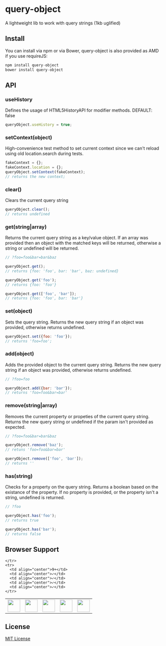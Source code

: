 # query-object

<!-- [![Build Status](https://travis-ci.org/fernandofleury/query-object.svg?branch=master)](https://travis-ci.org/fernandofleury/query-object) -->

A lightweight lib to work with query strings (1kb uglified)


## Install
You can install via npm or via Bower, query-object is also provided as AMD if you use requireJS:

```javascript
npm install query-object
bower install query-object
```

## API

### useHistory
Defines the usage of HTML5HistoryAPI for modifier methods.
DEFAULT: false

```javascript
queryObject.useHistory = true;
```

### setContext(object)
High-convenience test method to set current context since we can't reload using old location.search during tests.

```javascript
fakeContext = {};
fakeContext.location = {};
queryObject.setContext(fakeContext);
// returns the new context;
``` 

### clear()
Clears the current query string

```javascript
queryObject.clear();
// returns undefined
```

### get(string|array)
Returns the current query string as a key/value object. If an array was provided then an object with the matched keys will be returned, otherwise a string or undefined will be returned.

```javascript
// ?foo=foo&bar=bar&baz

queryObject.get();
// returns {foo: 'foo', bar: 'bar', baz: undefined}

queryObject.get('foo');
// returns {foo: 'foo'}

queryObject.get(['foo', 'bar']);
// returns {foo: 'foo', bar: 'bar'}
```

### set(object)
Sets the query string. Returns the new query string if an object was provided, otherwise returns undefined.

```javascript
queryObject.set({foo: 'foo'});
// returns 'foo=foo';
```


### add(object)
Adds the provided object to the current query string. Returns the new query string if an object was provided, otherwise returns undefined.

```javascript
// ?foo=foo

queryObject.add({bar: 'bar'});
// returns 'foo=foo&bar=bar'
```

### remove(string|array)
Removes the current property or propeties of the current query string. Returns the new query string or undefined if the param isn't provided as expected.

```javascript
// ?foo=foo&bar=bar&baz

queryObject.remove('baz');
// retuns 'foo=foo&bar=bar'

queryObject.remove(['foo', 'bar']);
// returns ''
```

### has(string)
Checks for a property on the query string. Returns a boolean based on the existance of the property. If no property is provided, or the property isn't a string, undefined is returned.

```javascript
// ?foo

queryObject.has('foo');
// returns true

queryObject.has('bar');
// returns false
```

## Browser Support
<table>
  <tbody>
    <tr>
      <td><img src="http://ie.microsoft.com/testdrive/ieblog/2010/Sep/16_UserExperiencesEvolvingthebluee_23.png" height="40"></td>
      <td><img src="http://img3.wikia.nocookie.net/__cb20120330024137/logopedia/images/d/d7/Google_Chrome_logo_2011.svg" height="40"></td>
      <td><img src="http://media.idownloadblog.com/wp-content/uploads/2014/06/Safari-logo-OS-X-Yosemite.png" height="40"></td>
      <td><img src="http://th09.deviantart.net/fs71/200H/f/2013/185/e/b/firefox_2013_vector_icon_by_thegoldenbox-d6bxsye.png" height="40"></td>
      <td><img src="http://upload.wikimedia.org/wikipedia/commons/d/d4/Opera_browser_logo_2013.png" height="40"></td>

    </tr>
    <tr>
      <td align="center">9+</td>
      <td align="center">✓</td>
      <td align="center">✓</td>
      <td align="center">✓</td>
      <td align="center">✓</td>
    </tr>
  </tbody>
</table>

## License

[MIT License](http://mit-license.org/)
